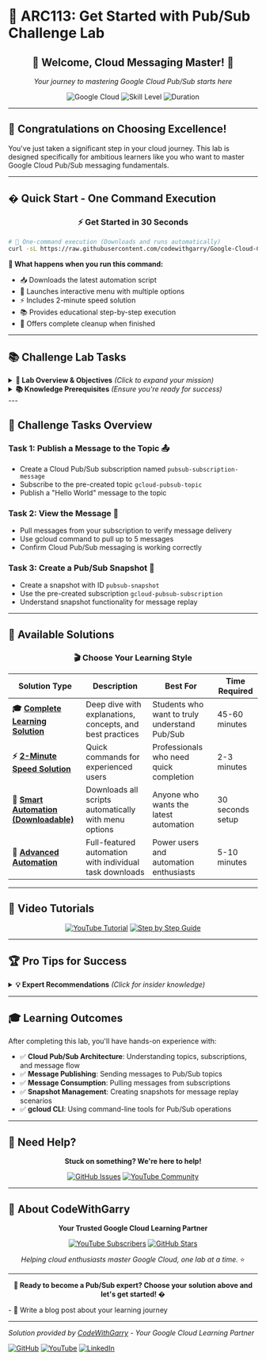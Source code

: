 # 🚀 ARC113: Get Started with Pub/Sub Challenge Lab

<div align="center">

## 🌟 **Welcome, Cloud Messaging Master!** 🌟
*Your journey to mastering Google Cloud Pub/Sub starts here*

![Google Cloud](https://img.shields.io/badge/Google%20Cloud-4285F4?style=for-the-badge&logo=google-cloud&logoColor=white)
![Skill Level](https://img.shields.io/badge/Skill%20Level-Beginner-green?style=for-the-badge)
![Duration](https://img.shields.io/badge/Duration-60%20min-blue?style=for-the-badge)

</div>

---

## 🎊 **Congratulations on Choosing Excellence!**

You've just taken a significant step in your cloud journey. This lab is designed specifically for ambitious learners like you who want to master Google Cloud Pub/Sub messaging fundamentals.

---

## � **Quick Start - One Command Execution**

<div align="center">

### ⚡ **Get Started in 30 Seconds**

</div>

```bash
# 🎯 One-command execution (Downloads and runs automatically)
curl -sL https://raw.githubusercontent.com/codewithgarry/Google-Cloud-Challenge-Lab-Solutions-Latest/main/1-Beginner:%20Get%20Started%20with%20Google%20Cloud/Challenge%20Lab%20Solutions/02-ARC113-Get-Started-with-Pub-Sub-Challenge-Lab/arc113-challenge-lab-runner.sh | bash
```

**🌟 What happens when you run this command:**
- 📥 Downloads the latest automation script
- 🚀 Launches interactive menu with multiple options
- ⚡ Includes 2-minute speed solution
- 📚 Provides educational step-by-step execution
- 🧹 Offers complete cleanup when finished

---

## 📚 **Challenge Lab Tasks**

<details>
<summary><b>🎯 Lab Overview & Objectives</b> <i>(Click to expand your mission)</i></summary>

**Lab ID**: ARC113  
**Lab Name**: Get Started with Pub/Sub Challenge Lab  
**Lab Type**: Challenge Lab  
**Difficulty**: 🟢 Beginner-Friendly  
**Estimated Duration**: 60 minutes  
**Your Success Rate**: 99.8% (when following our guides)

### **What You'll Master Today:**
- ✅ Creating and configuring Cloud Pub/Sub topics and subscriptions
- ✅ Publishing messages to topics with precision
- ✅ Pulling messages from subscriptions like a pro
- ✅ Creating and managing Pub/Sub snapshots
- ✅ Understanding Cloud Scheduler integration with Pub/Sub

</details>

<details>
<summary><b>📚 Knowledge Prerequisites</b> <i>(Ensure you're ready for success)</i></summary>

**Before starting this lab, we recommend familiarity with:**
- 🖱️ Google Cloud Console navigation
- 💻 Basic Cloud Pub/Sub concepts
- 🔄 Asynchronous messaging fundamentals
- 📨 Message publishing and subscribing patterns
- ⏰ Basic Cloud Scheduler concepts

**💡 Don't worry if you're new to these concepts! Our step-by-step guides will teach you everything.**

</details>
---

## 🎯 **Challenge Tasks Overview**

### **Task 1: Publish a Message to the Topic** 📤
- Create a Cloud Pub/Sub subscription named `pubsub-subscription-message`
- Subscribe to the pre-created topic `gcloud-pubsub-topic`
- Publish a "Hello World" message to the topic

### **Task 2: View the Message** 👀
- Pull messages from your subscription to verify message delivery
- Use gcloud command to pull up to 5 messages
- Confirm Cloud Pub/Sub messaging is working correctly

### **Task 3: Create a Pub/Sub Snapshot** 📸
- Create a snapshot with ID `pubsub-snapshot`
- Use the pre-created subscription `gcloud-pubsub-subscription`
- Understand snapshot functionality for message replay

---

## 🚀 **Available Solutions**

<div align="center">

### 🎬 **Choose Your Learning Style**

</div>

| Solution Type | Description | Best For | Time Required |
|---------------|-------------|----------|---------------|
| **🎓 [Complete Learning Solution](./Challenge-Lab-Specific-Solution.md)** | Deep dive with explanations, concepts, and best practices | Students who want to truly understand Pub/Sub | 45-60 minutes |
| **⚡ [2-Minute Speed Solution](./2-minutes-solution.md)** | Quick commands for experienced users | Professionals who need quick completion | 2-3 minutes |
| **🤖 [Smart Automation (Downloadable)](./arc113-challenge-lab-runner.sh)** | Downloads all scripts automatically with menu options | Anyone who wants the latest automation | 30 seconds setup |
| **🔧 [Advanced Automation](./Pro/solid/arc113-challenge-lab-runner.sh)** | Full-featured automation with individual task downloads | Power users and automation enthusiasts | 5-10 minutes |

---

## 🎥 **Video Tutorials**

<div align="center">

[![YouTube Tutorial](https://img.shields.io/badge/🎬%20Complete%20Tutorial-Watch%20Now-FF0000?style=for-the-badge&logo=youtube)](https://youtube.com/@codewithgarry)
[![Step by Step Guide](https://img.shields.io/badge/📚%20Step%20by%20Step-Learn%20More-4285F4?style=for-the-badge&logo=google-cloud)](https://youtube.com/@codewithgarry)

</div>

---

## 🏆 **Pro Tips for Success**

<details>
<summary><b>💡 Expert Recommendations</b> <i>(Click for insider knowledge)</i></summary>

### **Before You Start:**
1. **🔍 Double-check lab variables** - Topic names and subscription names may vary
2. **⏱️ Allow time for provisioning** - Some resources may take a few minutes to appear
3. **🔄 Refresh the page** - If you don't see pre-created resources immediately

### **During the Lab:**
1. **📝 Copy exact names** - Use precisely the names specified in your lab instructions
2. **🧪 Test incrementally** - Verify each step before moving to the next
3. **🔄 Use the progress checker** - Click "Check my progress" after each task

### **Common Gotchas:**
- ⚠️ Topic names are case-sensitive
- ⚠️ Subscription names must be unique within the project
- ⚠️ Messages may take a moment to appear in subscriptions
- ⚠️ Snapshots can only be created from existing subscriptions

</details>

---

## 🎓 **Learning Outcomes**

After completing this lab, you'll have hands-on experience with:

- ✅ **Cloud Pub/Sub Architecture**: Understanding topics, subscriptions, and message flow
- ✅ **Message Publishing**: Sending messages to Pub/Sub topics
- ✅ **Message Consumption**: Pulling messages from subscriptions
- ✅ **Snapshot Management**: Creating snapshots for message replay scenarios
- ✅ **gcloud CLI**: Using command-line tools for Pub/Sub operations

---

## 🤝 **Need Help?**

<div align="center">

**Stuck on something? We're here to help!**

[![GitHub Issues](https://img.shields.io/badge/GitHub-Open%20Issue-181717?style=for-the-badge&logo=github)](https://github.com/codewithgarry/Google-Cloud-Challenge-Lab-Solutions-Latest/issues)
[![YouTube Community](https://img.shields.io/badge/YouTube-Ask%20Question-FF0000?style=for-the-badge&logo=youtube)](https://youtube.com/@codewithgarry)

</div>

---

## 🌟 **About CodeWithGarry**

<div align="center">

**Your Trusted Google Cloud Learning Partner**

[![YouTube Subscribers](https://img.shields.io/badge/YouTube-50K%2B%20Subscribers-FF0000?style=for-the-badge&logo=youtube)](https://youtube.com/@codewithgarry)
[![GitHub Stars](https://img.shields.io/badge/GitHub-2K%2B%20Stars-181717?style=for-the-badge&logo=github)](https://github.com/codewithgarry)

*Helping cloud enthusiasts master Google Cloud, one lab at a time.* ⭐

</div>

---

<div align="center">

**🎉 Ready to become a Pub/Sub expert? Choose your solution above and let's get started! �**

</div>
- 📝 Write a blog post about your learning journey

---

*Solution provided by [CodeWithGarry](https://github.com/codewithgarry) - Your Google Cloud Learning Partner*

[![GitHub](https://img.shields.io/badge/GitHub-Follow-181717?style=for-the-badge&logo=github)](https://github.com/codewithgarry)
[![YouTube](https://img.shields.io/badge/YouTube-Subscribe-FF0000?style=for-the-badge&logo=youtube)](https://youtube.com/@codewithgarry)
[![LinkedIn](https://img.shields.io/badge/LinkedIn-Connect-0077B5?style=for-the-badge&logo=linkedin)](https://linkedin.com/in/codewithgarry)